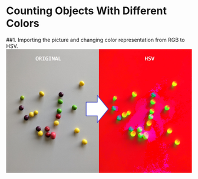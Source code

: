 # Counting Objects With Different Colors

##1. Importing the picture and changing color representation from RGB to HSV.
![](https://github.com/4MC4/Counting-Objects/blob/main/pics/orig_to_hsv.png)

